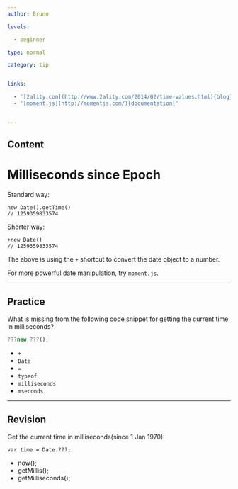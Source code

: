 ```yaml
---
author: Bruno

levels:

  - beginner

type: normal

category: tip


links:

  - '[2ality.com](http://www.2ality.com/2014/02/time-values.html){blog}'
  - '[moment.js](http://momentjs.com/){documentation}'


---
```

## Content
# Milliseconds since Epoch

Standard way:
```
new Date().getTime()
// 1259359833574
```
Shorter way:
```
+new Date()
// 1259359833574
```
The above is using the `+` shortcut to convert the date object to a  number.

For more powerful date manipulation,
try `moment.js`.

---
## Practice

What is missing from the following code snippet for getting the current time in milliseconds? 

```javascript
???new ???();
```


* `+`
* `Date`
* `=`
* `typeof`
* `milliseconds`
* `mseconds`

---
## Revision

Get the current time in milliseconds(since 1 Jan 1970):
```
var time = Date.???;
```

* now();
* getMillis();
* getMilliseconds();

